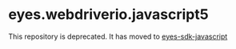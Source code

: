 # eyes.webdriverio.javascript5

This repository is deprecated. It has moved to [eyes-sdk-javascript](https://github.com/applitools/eyes.sdk.javascript1/tree/master/packages/eyes-webdriverio-5)
